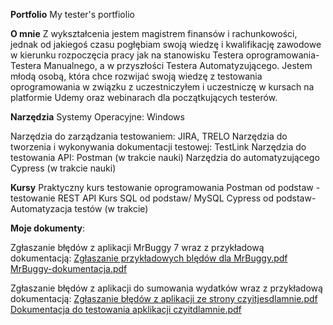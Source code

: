 **Portfolio**
My tester's portfiolio

**O mnie**
Z wykształcenia jestem magistrem finansów i rachunkowości, jednak od jakiegoś czasu pogłębiam swoją wiedzę i kwalifikację zawodowe w kierunku rozpoczęcia pracy jak na stanowisku Testera oprogramowania- Testera Manualnego, a w przyszłości Testera Automatyzującego. 
Jestem młodą osobą, która chce rozwijać swoją wiedzę z testowania oprogramowania w związku z uczestniczyłem i uczestniczę w kursach na platformie Udemy oraz webinarach dla początkujących testerów. 

**Narzędzia**
Systemy Operacyjne: Windows

Narzędzia do zarządzania testowaniem: JIRA, TRELO
Narzędzia do tworzenia i wykonywania dokumentacji testowej: TestLink
Narzędzia do testowania API: Postman (w trakcie nauki)
Narzędzia do automatyzującego Cypress (w trakcie nauki)

**Kursy**
Praktyczny kurs testowanie oprogramowania
Postman od podstaw - testowanie REST API
Kurs SQL od podstaw/ MySQL
Cypress od podstaw- Automatyzacja testów (w trakcie)


**Moje dokumenty**:

Zgłaszanie błędów z aplikacji MrBuggy 7 wraz z przykładową dokumentacją:
[Zgłaszanie przykładowych blędów dla MrBuggy.pdf](https://github.com/sirtommad/testowe/files/10417927/Zglaszanie.przykladowych.bledow.dla.MrBuggy.pdf)
[MrBuggy-dokumentacja.pdf](https://github.com/sirtommad/testowe/files/10417928/MrBuggy-dokumentacja.pdf)


Zgłaszanie błędów z aplikacji do sumowania wydatków wraz z przykładową dokumentacją:
[Zgłaszanie błędów  z aplikacji ze strony czyitjesdlamnie.pdf](https://github.com/sirtommad/testowe/files/10417929/Zglaszanie.bledow.z.aplikacji.ze.strony.czyitjesdlamnie.pdf)
[Dokumentacja do testowania apklikacji czyitdlamnie.pdf](https://github.com/sirtommad/testowe/files/10417930/Dokumentacja.do.testowania.apklikacji.czyitdlamnie.pdf)

